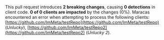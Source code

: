 This pull request introduces **2 breaking changes**, causing **0 detections** in client code.
**0 of 0 clients are impacted** by the changes (0%).
Maracas encountered an error when attempting to process the following clients: [https://github.com/ImMeta/testRepo](https://github.com/ImMeta/testRepo) (*Unlucky*), [https://github.com/ImMeta/testRepo2](https://github.com/ImMeta/testRepo2) (*Unlucky 2*).